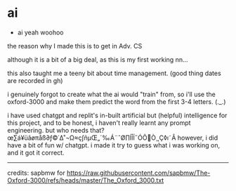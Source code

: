 # ai

- ai yeah woohoo

the reason why I made this is to get in Adv. CS

although it is a bit of a big deal,
as this is my first working nn...

this also taught me a teeny bit about time management. (good thing dates are recorded in gh)

i genuinely forgot to create what the ai would "train" from, so i'll use the oxford-3000 and make them predict the word from the first 3-4 letters. (._.)

i have used chatgpt and replit's in-built artificial but (helpful) intelligence for this project, and to be honest, i haven't really learnt any prompt engineering. but who needs that? œ∑á¥üâøπåß∂ƒ©˙∆˚¬Ω≈ç∫ñµŒ„´‰Á¨ˆØ∏ÍÎÏ˝ÓÔÒ¸˛Ç◊ı˜Â
however, i did have a bit of fun w/ chatgpt. i made it try to guess what i was working on, and it got it correct.

---

credits:
sapbmw for
https://raw.githubusercontent.com/sapbmw/The-Oxford-3000/refs/heads/master/The_Oxford_3000.txt